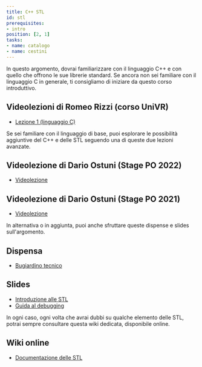```yaml
---
title: C++ STL
id: stl
prerequisites:
- intro
position: [2, 1]
tasks:
- name: catalogo
- name: cestini
---
```

In questo argomento, dovrai familiarizzare con il linguaggio C++ e con quello che offrono le sue librerie standard. Se ancora non sei familiare con il linguaggio C in generale, ti consigliamo di iniziare da questo corso introduttivo.

## Videolezioni di Romeo Rizzi (corso UniVR)

- [Lezione 1 (linguaggio C)](https://youtu.be/QW7A7efKzoY)

Se sei familiare con il linguaggio di base, puoi esplorare le possibilità aggiuntive del C++ e delle STL seguendo una di queste due lezioni avanzate.

## Videolezione di Dario Ostuni (Stage PO 2022)

- [Videolezione](https://youtu.be/tfpESGWEShQ)

## Videolezione di Dario Ostuni (Stage PO 2021)

- [Videolezione](https://youtu.be/LMJ4Vn68jpY)

In alternativa o in aggiunta, puoi anche sfruttare queste dispense e slides sull'argomento.

## Dispensa

- [Bugiardino tecnico](https://wiki.olinfo.it/2021/bugiardino_tecnico.pdf)

## Slides

- [Introduzione alle STL](https://wiki.olinfo.it/2022/stl.pdf)
- [Guida al debugging](https://wiki.olinfo.it/2021/guida_al_debugging.pdf)

In ogni caso, ogni volta che avrai dubbi su qualche elemento delle STL, potrai sempre consultare questa wiki dedicata, disponibile online.

## Wiki online

- [Documentazione delle STL](https://en.cppreference.com/)
